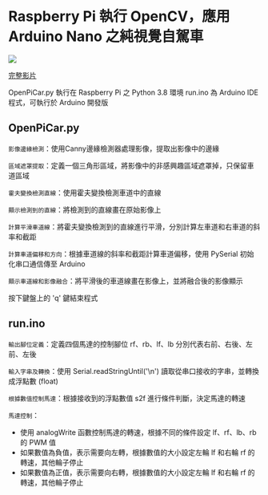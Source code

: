 Raspberry Pi 執行 OpenCV，應用 Arduino Nano 之純視覺自駕車
====

![](./example/Drive.gif)

[完整影片](https://drive.google.com/file/d/17_OAvOQTvfPxzX3tlLnaojhIOwBYyfLx/view?usp=drive_link)

OpenPiCar.py 執行在 Raspberry Pi 之 Python 3.8 環境
run.ino 為 Arduino IDE 程式，可執行於 Arduino 開發版

OpenPiCar.py
----
`影像邊緣檢測`：使用Canny邊緣檢測器處理影像，提取出影像中的邊緣

`區域遮罩提取`：定義一個三角形區域，將影像中的非感興趣區域遮罩掉，只保留車道區域

`霍夫變換檢測直線`：使用霍夫變換檢測車道中的直線

`顯示檢測到的直線`：將檢測到的直線畫在原始影像上

`計算平滑車道線`：將霍夫變換檢測到的直線進行平滑，分別計算左車道和右車道的斜率和截距

`計算車道偏移和方向`：根據車道線的斜率和截距計算車道偏移，使用 PySerial 初始化串口通信傳至 Arduino

`顯示車道線和影像融合`：將平滑後的車道線畫在影像上，並將融合後的影像顯示

按下鍵盤上的 'q' 鍵結束程式

run.ino
----
`輸出腳位定義`：定義四個馬達的控制腳位 rf、rb、lf、lb 分別代表右前、右後、左前、左後

`輸入字串及轉換`：使用 Serial.readStringUntil('\n') 讀取從串口接收的字串，並轉換成浮點數 (float)

`根據數值控制馬達`：根據接收到的浮點數值 s2f 進行條件判斷，決定馬達的轉速

`馬達控制`：
* 使用 analogWrite 函數控制馬達的轉速，根據不同的條件設定 lf、rf、lb、rb 的 PWM 值
* 如果數值為負值，表示需要向左轉，根據數值的大小設定左輪 lf 和右輪 rf 的轉速，其他輪子停止
* 如果數值為正值，表示需要向右轉，根據數值的大小設定左輪 lf 和右輪 rf 的轉速，其他輪子停止
